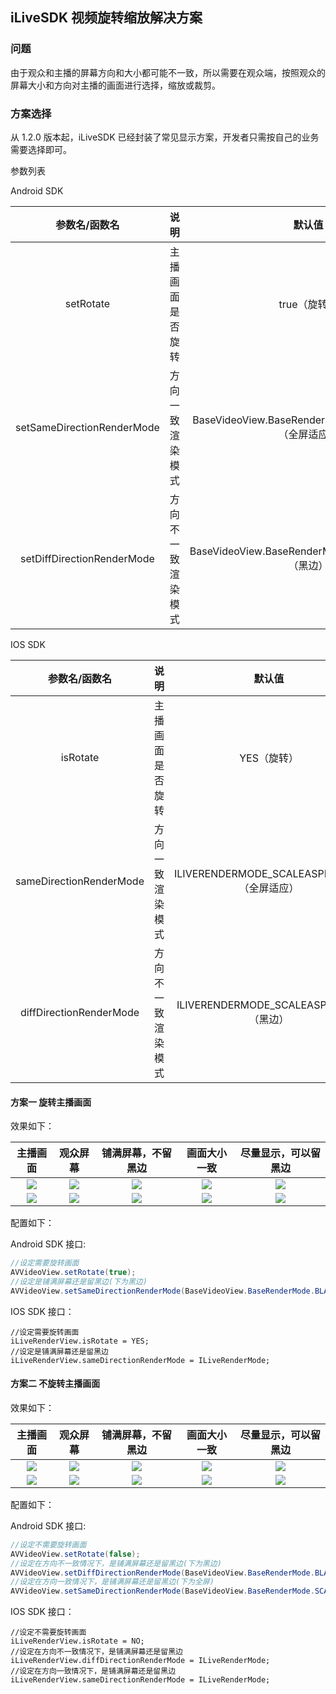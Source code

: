 ## iLiveSDK 视频旋转缩放解决方案

### 问题

由于观众和主播的屏幕方向和大小都可能不一致，所以需要在观众端，按照观众的屏幕大小和方向对主播的画面进行选择，缩放或裁剪。

### 方案选择

从 1.2.0 版本起，iLiveSDK 已经封装了常见显示方案，开发者只需按自己的业务需要选择即可。

参数列表

Android SDK

参数名/函数名  |说明  |默认值  
:-----: | :-----: | :-----: 
setRotate  |主播画面是否旋转  |true（旋转） 
setSameDirectionRenderMode  |方向一致渲染模式  |	BaseVideoView.BaseRenderMode.SCALE_TO_FIT（全屏适应）  
setDiffDirectionRenderMode  |方向不一致渲染模式  |BaseVideoView.BaseRenderMode.BLACK_TO_FILL（黑边）  

IOS SDK

参数名/函数名  |说明  |默认值  
:-----: | :-----: | :-----: 
isRotate  |主播画面是否旋转  |YES（旋转）   
sameDirectionRenderMode  |方向一致渲染模式  |ILIVERENDERMODE_SCALEASPECTFILL（全屏适应）   
diffDirectionRenderMode  |方向不一致渲染模式  |ILIVERENDERMODE_SCALEASPECTFIT（黑边） 

#### 方案一 旋转主播画面

效果如下：

主播画面  |观众屏幕  |铺满屏幕，不留黑边  | 画面大小一致  | 尽量显示，可以留黑边
:-----: | :-----: | :-----: | :-----: | :-----: 
![](https://mc.qcloudimg.com/static/img/538ff9d974532d3cc13787f137dd0ea4/model8.png)|![](https://mc.qcloudimg.com/static/img/e9c1483107c3031dded8cbfc42821ef2/2.png)|![](https://mc.qcloudimg.com/static/img/152585d9f400feb2c35a899fd939737e/model1.png)|![](https://mc.qcloudimg.com/static/img/452c30d775789b72ecea8164ae084014/model2.png)|![](https://mc.qcloudimg.com/static/img/9193fc0d84c115de1bde449ffadc9635/model3.png)
![](https://mc.qcloudimg.com/static/img/538ff9d974532d3cc13787f137dd0ea4/model8.png)|![](https://mc.qcloudimg.com/static/img/5b5427bb528185e6fdb8e60784099f92/1.png)|![](https://mc.qcloudimg.com/static/img/31ebc8a5fa580e5678c8c6db38bdd858/model7.png)|![](https://mc.qcloudimg.com/static/img/538ff9d974532d3cc13787f137dd0ea4/model8.png)|![](https://mc.qcloudimg.com/static/img/e78daedf38d466b2ea66ad262580714f/model9.png)

配置如下：

Android SDK 接口:

```java
//设定需要旋转画面
AVVideoView.setRotate(true);
//设定是铺满屏幕还是留黑边(下为黑边)
AVVideoView.setSameDirectionRenderMode(BaseVideoView.BaseRenderMode.BLACK_TO_FILL);
```

IOS SDK 接口：

```Object-C
//设定需要旋转画面
iLiveRenderView.isRotate = YES;
//设定是铺满屏幕还是留黑边
iLiveRenderView.sameDirectionRenderMode = ILiveRenderMode;
```

#### 方案二 不旋转主播画面

效果如下：

主播画面  |观众屏幕  |铺满屏幕，不留黑边  | 画面大小一致  | 尽量显示，可以留黑边
:-----: | :-----: | :-----: | :-----: | :-----: 
![](https://mc.qcloudimg.com/static/img/538ff9d974532d3cc13787f137dd0ea4/model8.png)|![](https://mc.qcloudimg.com/static/img/e9c1483107c3031dded8cbfc42821ef2/2.png)|![](https://mc.qcloudimg.com/static/img/b442c7dffc76612d08bc0fcf8b220f61/model4.png)|![](https://mc.qcloudimg.com/static/img/e5f28f0210cfa878e8e4bbf41bb3ab72/model5.png)|![](https://mc.qcloudimg.com/static/img/7e75b7a6a227297207e4f955bec44ef8/model6.png)
![](https://mc.qcloudimg.com/static/img/538ff9d974532d3cc13787f137dd0ea4/model8.png)|![](https://mc.qcloudimg.com/static/img/5b5427bb528185e6fdb8e60784099f92/1.png)|![](https://mc.qcloudimg.com/static/img/31ebc8a5fa580e5678c8c6db38bdd858/model7.png)|![](https://mc.qcloudimg.com/static/img/538ff9d974532d3cc13787f137dd0ea4/model8.png)|![](https://mc.qcloudimg.com/static/img/e78daedf38d466b2ea66ad262580714f/model9.png)

配置如下：

Android SDK 接口:

```java
//设定不需要旋转画面
AVVideoView.setRotate(false);
//设定在方向不一致情况下，是铺满屏幕还是留黑边(下为黑边)
AVVideoView.setDiffDirectionRenderMode(BaseVideoView.BaseRenderMode.BLACK_TO_FILL);
//设定在方向一致情况下，是铺满屏幕还是留黑边(下为全屏)
AVVideoView.setSameDirectionRenderMode(BaseVideoView.BaseRenderMode.SCALE_TO_FIT);
```

IOS SDK 接口：

```Object-C
//设定不需要旋转画面
iLiveRenderView.isRotate = NO;
//设定在方向不一致情况下，是铺满屏幕还是留黑边
iLiveRenderView.diffDirectionRenderMode = ILiveRenderMode;
//设定在方向一致情况下，是铺满屏幕还是留黑边
iLiveRenderView.sameDirectionRenderMode = ILiveRenderMode;
```





